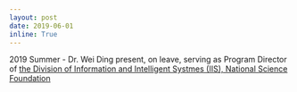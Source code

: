 ```yaml
---
layout: post
date: 2019-06-01
inline: True
---
```

2019 Summer - Dr. Wei Ding present, on leave, serving as Program Director of [the Division of Information and Intelligent Systmes (IIS), National Science Foundation](https://www.nsf.gov/funding/programs.jsp?org=IIS)